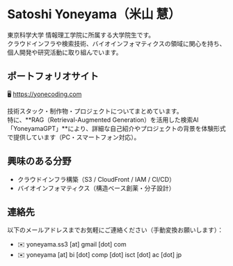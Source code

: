# Satoshi Yoneyama（米山 慧）

東京科学大学 情報理工学院に所属する大学院生です。  
クラウドインフラや検索技術、バイオインフォマティクスの領域に関心を持ち、個人開発や研究活動に取り組んでいます。

## ポートフォリオサイト

🖥️ https://yonecoding.com  

技術スタック・制作物・プロジェクトについてまとめています。  
特に、**RAG（Retrieval-Augmented Generation）を活用した検索AI「YoneyamaGPT」**により、詳細な自己紹介やプロジェクトの背景を体験形式で提供しています（PC・スマートフォン対応）。

## 興味のある分野

- クラウドインフラ構築（S3 / CloudFront / IAM / CI/CD）
- バイオインフォマティクス（構造ベース創薬・分子設計）

## 連絡先

以下のメールアドレスまでお気軽にご連絡ください（手動変換お願いします）：

- ✉️ yoneyama.ss3 [at] gmail [dot] com  
- ✉️ yoneyama [at] bi [dot] comp [dot] isct [dot] ac [dot] jp
